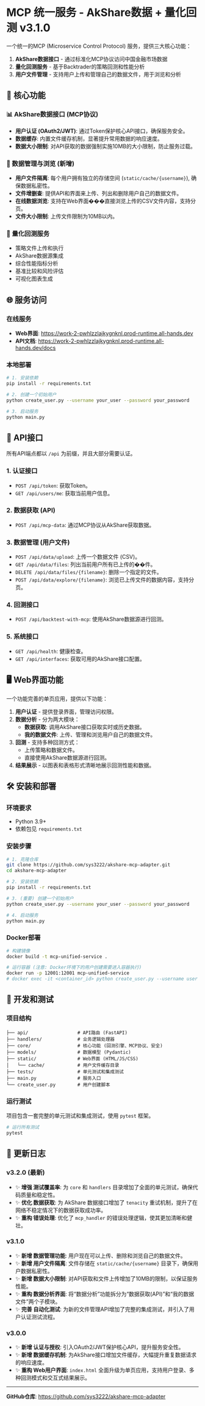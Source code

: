 # MCP 统一服务 - AkShare数据 + 量化回测 v3.1.0

一个统一的MCP (Microservice Control Protocol) 服务，提供三大核心功能：
1. **AkShare数据接口** - 通过标准化MCP协议访问中国金融市场数据
2. **量化回测服务** - 基于Backtrader的策略回测和性能分析
3. **用户文件管理** - 支持用户上传和管理自己的数据文件，用于浏览和分析

## 🚀 核心功能

### 📊 AkShare数据接口 (MCP协议)
- **用户认证 (OAuth2/JWT)**: 通过Token保护核心API接口，确保服务安全。
- **数据缓存**: 内置文件缓存机制，显著提升常用数据的响应速度。
- **数据大小限制**: 对API获取的数据强制实施10MB的大小限制，防止服务过载。

### 📂 数据管理与浏览 (新增)
- **用户文件隔离**: 每个用户拥有独立的存储空间 (`static/cache/{username}`), 确保数据私密性。
- **文件增删查**: 提供API和界面来上传、列出和删除用户自己的数据文件。
- **在线数据浏览**: 支持在Web界面���直接浏览上传的CSV文件内容，支持分页。
- **文件大小限制**: 上传文件限制为10MB以内。

### 🎯 量化回测服务
- 策略文件上传和执行
- AkShare数据源集成
- 综合性能指标分析
- 基准比较和风险评估
- 可视化图表生成

## 🌐 服务访问

### 在线服务
- **Web界面**: https://work-2-pwhlzzlajkygnknl.prod-runtime.all-hands.dev
- **API文档**: https://work-2-pwhlzzlajkygnknl.prod-runtime.all-hands.dev/docs

### 本地部署
```bash
# 1. 安装依赖
pip install -r requirements.txt

# 2. 创建一个初始用户
python create_user.py --username your_user --password your_password

# 3. 启动服务
python main.py
```

## 📖 API接口

所有API端点都以 `/api` 为前缀，并且大部分需要认证。

### 1. 认证接口
- `POST /api/token`: 获取Token。
- `GET /api/users/me`: 获取当前用户信息。

### 2. 数据获取 (API)
- `POST /api/mcp-data`: 通过MCP协议从AkShare获取数据。

### 3. 数据管理 (用户文件)
- `POST /api/data/upload`: 上传一个数据文件 (CSV)。
- `GET /api/data/files`: 列出当前用户所有已上传的��件。
- `DELETE /api/data/files/{filename}`: 删除一个指定的文件。
- `POST /api/data/explore/{filename}`: 浏览已上传文件的数据内容，支持分页。

### 4. 回测接口
- `POST /api/backtest-with-mcp`: 使用AkShare数据源进行回测。

### 5. 系统接口
- `GET /api/health`: 健康检查。
- `GET /api/interfaces`: 获取可用的AkShare接口配置。

## 🖥️ Web界面功能

一个功能完善的单页应用，提供以下功能：

1. **用户认证** - 提供登录界面，管理访问权限。
2. **数据分析** - 分为两大模块：
    - **数据获取**: 调用AkShare接口获取实时或历史数据。
    - **我的数据文件**: 上传、管理和浏览用户自己的数据文件。
3. **回测** - 支持多种回测方式：
    - 上传策略和数据文件。
    - 直接使用AkShare数据源进行回测。
4. **结果展示** - 以图表和表格形式清晰地展示回测性能和数据。

## 🛠️ 安装和部署

### 环境要求
- Python 3.9+
- 依赖包见 `requirements.txt`

### 安装步骤
```bash
# 1. 克隆仓库
git clone https://github.com/sys3222/akshare-mcp-adapter.git
cd akshare-mcp-adapter

# 2. 安装依赖
pip install -r requirements.txt

# 3. (重要) 创建一个初始用户
python create_user.py --username your_user --password your_password

# 4. 启动服务
python main.py
```

### Docker部署
```bash
# 构建镜像
docker build -t mcp-unified-service .

# 运行容器 (注意: Docker环境下的用户创建需要进入容器执行)
docker run -p 12001:12001 mcp-unified-service
# docker exec -it <container_id> python create_user.py --username user --password pass
```

## 🔧 开发和测试

### 项目结构
```
├── api/                  # API路由 (FastAPI)
├── handlers/             # 业务逻辑处理器
├── core/                 # 核心功能 (回测引擎、MCP协议、安全)
├── models/               # 数据模型 (Pydantic)
├── static/               # Web界面 (HTML/JS/CSS)
│   └── cache/            # 用户文件缓存目录
├── tests/                # 单元测试和集成测试
├── main.py               # 服务入口
└── create_user.py        # 用户创建脚本
```

### 运行测试
项目包含一套完整的单元测试和集成测试，使用 `pytest` 框架。

```bash
# 运行所有测试
pytest
```

## 📝 更新日志

### v3.2.0 (最新)
- ✨ **增强 测试覆盖率**: 为 `core` 和 `handlers` 目录增加了全面的单元测试，确保代码质量和稳定性。
- ✨ **优化 数据获取**: 为 AkShare 数据接口增加了 `tenacity` 重试机制，提升了在网络不稳定情况下的数据获取成功率。
- ✨ **重构 错误处理**: 优化了 `mcp_handler` 的错误处理逻辑，使其更加清晰和健壮。

### v3.1.0
- ✨ **新增 数据管理功能**: 用户现在可以上传、删除和浏览自己的数据文件。
- ✨ **新增 用户文件隔离**: 文件存储在 `static/cache/{username}` 目录下，确保用户数据私密性。
- ✨ **新增 数据大小限制**: 对API获取和文件上传增加了10MB的限制，以保证服务性能。
- ✨ **重构 数据分析界面**: 将“数据分析”功能拆分为“数据获取(API)”和“我的数据文件”两个子模块。
- ✨ **完善 自动化测试**: 为新的文件管理API增加了完整的集成测试，并引入了用户认证测试流程。

### v3.0.0
- ✨ **新增 认证与授权**: 引入OAuth2/JWT保护核心API，提升服务安全性。
- ✨ **新增 数据缓存机制**: 为AkShare接口增加文件缓存，大幅提升重复数据请求的响应速度。
- ✨ **重构 Web用户界面**: `index.html` 全面升级为单页应用，支持用户登录、多种回测模式和交互式结果展示。

---

**GitHub仓库**: https://github.com/sys3222/akshare-mcp-adapter